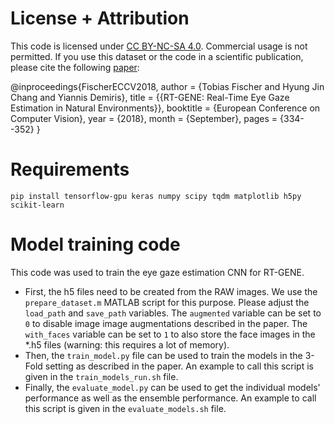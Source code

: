 # License + Attribution
This code is licensed under [CC BY-NC-SA 4.0](https://creativecommons.org/licenses/by-nc-sa/4.0/). Commercial usage is not permitted. If you use this dataset or the code in a scientific publication, please cite the following [paper](http://openaccess.thecvf.com/content_ECCV_2018/html/Tobias_Fischer_RT-GENE_Real-Time_Eye_ECCV_2018_paper.html):

@inproceedings{FischerECCV2018,
author = {Tobias Fischer and Hyung Jin Chang and Yiannis Demiris},
title = {{RT-GENE: Real-Time Eye Gaze Estimation in Natural Environments}},
booktitle = {European Conference on Computer Vision},
year = {2018},
month = {September},
pages = {334--352}
}

# Requirements
`pip install tensorflow-gpu keras numpy scipy tqdm matplotlib h5py scikit-learn`

# Model training code
This code was used to train the eye gaze estimation CNN for RT-GENE. 
- First, the h5 files need to be created from the RAW images. We use the `prepare_dataset.m` MATLAB script for this purpose. Please adjust the `load_path` and `save_path` variables. The `augmented` variable can be set to `0` to disable image image augmentations described in the paper. The `with_faces` variable can be set to `1` to also store the face images in the *.h5 files (warning: this requires a lot of memory).
- Then, the `train_model.py` file can be used to train the models in the 3-Fold setting as described in the paper. An example to call this script is given in the `train_models_run.sh` file.
- Finally, the `evaluate_model.py` can be used to get the individual models' performance as well as the ensemble performance. An example to call this script is given in the `evaluate_models.sh` file.

